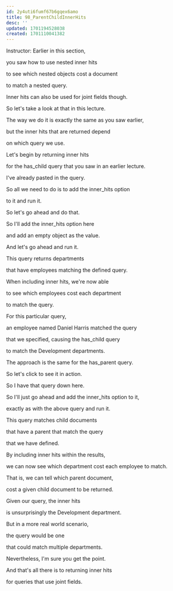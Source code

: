```yaml
---
id: 2y4uti6fumf67b6gqex6amo
title: 98_ParentChildInnerHits
desc: ''
updated: 1701194528038
created: 1701110041382
---
```

Instructor: Earlier in this section,

you saw how to use nested inner hits

to see which nested objects cost a document

to match a nested query.

Inner hits can also be used for joint fields though.

So let's take a look at that in this lecture.

The way we do it is exactly the same as you saw earlier,

but the inner hits that are returned depend

on which query we use.

Let's begin by returning inner hits

for the has_child query that you saw in an earlier lecture.

I've already pasted in the query.

So all we need to do is to add the inner_hits option

to it and run it.

So let's go ahead and do that.

So I'll add the inner_hits option here

and add an empty object as the value.

And let's go ahead and run it.

This query returns departments

that have employees matching the defined query.

When including inner hits, we're now able

to see which employees cost each department

to match the query.

For this particular query,

an employee named Daniel Harris matched the query

that we specified, causing the has_child query

to match the Development departments.

The approach is the same for the has_parent query.

So let's click to see it in action.

So I have that query down here.

So I'll just go ahead and add the inner_hits option to it,

exactly as with the above query and run it.

This query matches child documents

that have a parent that match the query

that we have defined.

By including inner hits within the results,

we can now see which department cost each employee to match.

That is, we can tell which parent document,

cost a given child document to be returned.

Given our query, the inner hits

is unsurprisingly the Development department.

But in a more real world scenario,

the query would be one

that could match multiple departments.

Nevertheless, I'm sure you get the point.

And that's all there is to returning inner hits

for queries that use joint fields.